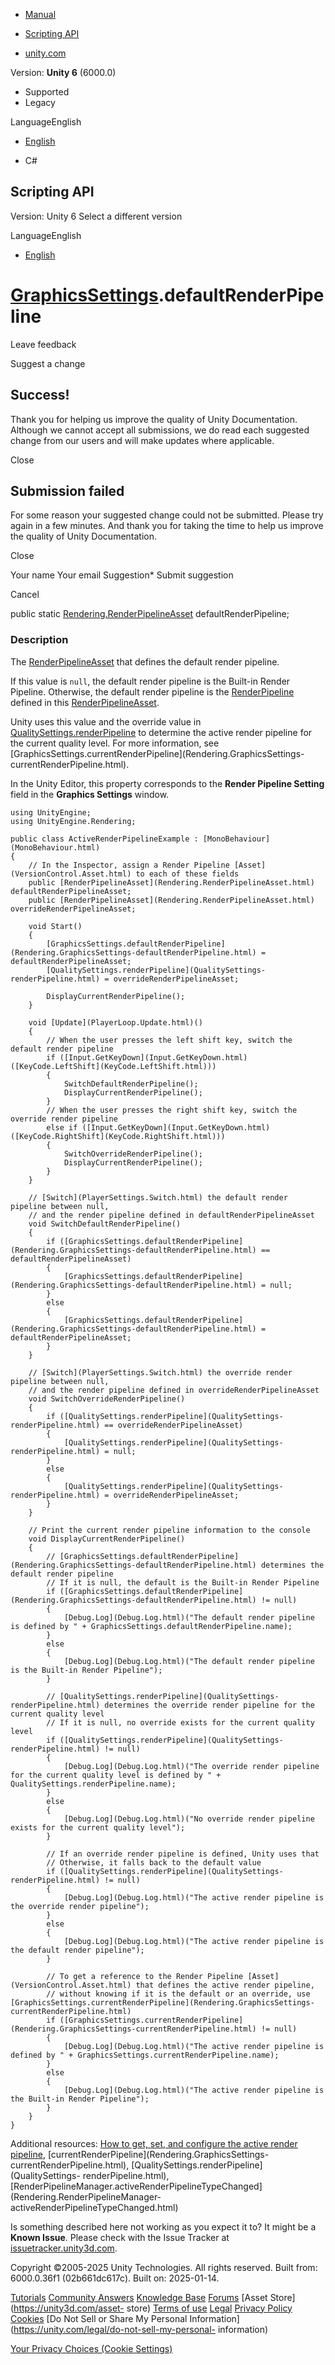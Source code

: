 [ ]()

  * [Manual](../Manual/index.html)
  * [Scripting API](../ScriptReference/index.html)

  * [unity.com](https://unity.com/)

Version: **Unity 6** (6000.0)

  * Supported
  * Legacy

LanguageEnglish

  * [English]()

  * C#

[ ](https://docs.unity3d.com)

## Scripting API

Version: Unity 6 Select a different version

LanguageEnglish

  * [English]()

#  [GraphicsSettings](Rendering.GraphicsSettings.html).defaultRenderPipeline

Leave feedback

Suggest a change

## Success!

Thank you for helping us improve the quality of Unity Documentation. Although
we cannot accept all submissions, we do read each suggested change from our
users and will make updates where applicable.

Close

## Submission failed

For some reason your suggested change could not be submitted. Please <a>try
again</a> in a few minutes. And thank you for taking the time to help us
improve the quality of Unity Documentation.

Close

Your name Your email Suggestion* Submit suggestion

Cancel

[ ]()

public static
[Rendering.RenderPipelineAsset](Rendering.RenderPipelineAsset.html)
defaultRenderPipeline;

### Description

The [RenderPipelineAsset](Rendering.RenderPipelineAsset.html) that defines the
default render pipeline.

If this value is `null`, the default render pipeline is the Built-in Render
Pipeline. Otherwise, the default render pipeline is the
[RenderPipeline](Rendering.RenderPipeline.html) defined in this
[RenderPipelineAsset](Rendering.RenderPipelineAsset.html).  
  
Unity uses this value and the override value in
[QualitySettings.renderPipeline](QualitySettings-renderPipeline.html) to
determine the active render pipeline for the current quality level. For more
information, see
[GraphicsSettings.currentRenderPipeline](Rendering.GraphicsSettings-
currentRenderPipeline.html).  
  
In the Unity Editor, this property corresponds to the **Render Pipeline
Setting** field in the **Graphics Settings** window.

    
    
    using UnityEngine;
    using UnityEngine.Rendering;  
      
    public class ActiveRenderPipelineExample : [MonoBehaviour](MonoBehaviour.html)
    {
        // In the Inspector, assign a Render Pipeline [Asset](VersionControl.Asset.html) to each of these fields
        public [RenderPipelineAsset](Rendering.RenderPipelineAsset.html) defaultRenderPipelineAsset;
        public [RenderPipelineAsset](Rendering.RenderPipelineAsset.html) overrideRenderPipelineAsset;  
      
        void Start()
        {
            [GraphicsSettings.defaultRenderPipeline](Rendering.GraphicsSettings-defaultRenderPipeline.html) = defaultRenderPipelineAsset;
            [QualitySettings.renderPipeline](QualitySettings-renderPipeline.html) = overrideRenderPipelineAsset;  
      
            DisplayCurrentRenderPipeline();
        }  
      
        void [Update](PlayerLoop.Update.html)()
        {
            // When the user presses the left shift key, switch the default render pipeline
            if ([Input.GetKeyDown](Input.GetKeyDown.html)([KeyCode.LeftShift](KeyCode.LeftShift.html)))
            {
                SwitchDefaultRenderPipeline();
                DisplayCurrentRenderPipeline();
            }
            // When the user presses the right shift key, switch the override render pipeline
            else if ([Input.GetKeyDown](Input.GetKeyDown.html)([KeyCode.RightShift](KeyCode.RightShift.html)))
            {
                SwitchOverrideRenderPipeline();
                DisplayCurrentRenderPipeline();
            }
        }  
      
        // [Switch](PlayerSettings.Switch.html) the default render pipeline between null,
        // and the render pipeline defined in defaultRenderPipelineAsset
        void SwitchDefaultRenderPipeline()
        {
            if ([GraphicsSettings.defaultRenderPipeline](Rendering.GraphicsSettings-defaultRenderPipeline.html) == defaultRenderPipelineAsset)
            {
                [GraphicsSettings.defaultRenderPipeline](Rendering.GraphicsSettings-defaultRenderPipeline.html) = null;
            }
            else
            {
                [GraphicsSettings.defaultRenderPipeline](Rendering.GraphicsSettings-defaultRenderPipeline.html) = defaultRenderPipelineAsset;
            }
        }  
      
        // [Switch](PlayerSettings.Switch.html) the override render pipeline between null,
        // and the render pipeline defined in overrideRenderPipelineAsset
        void SwitchOverrideRenderPipeline()
        {
            if ([QualitySettings.renderPipeline](QualitySettings-renderPipeline.html) == overrideRenderPipelineAsset)
            {
                [QualitySettings.renderPipeline](QualitySettings-renderPipeline.html) = null;
            }
            else
            {
                [QualitySettings.renderPipeline](QualitySettings-renderPipeline.html) = overrideRenderPipelineAsset;
            }
        }  
      
        // Print the current render pipeline information to the console
        void DisplayCurrentRenderPipeline()
        {
            // [GraphicsSettings.defaultRenderPipeline](Rendering.GraphicsSettings-defaultRenderPipeline.html) determines the default render pipeline
            // If it is null, the default is the Built-in Render Pipeline
            if ([GraphicsSettings.defaultRenderPipeline](Rendering.GraphicsSettings-defaultRenderPipeline.html) != null)
            {
                [Debug.Log](Debug.Log.html)("The default render pipeline is defined by " + GraphicsSettings.defaultRenderPipeline.name);
            }
            else
            {
                [Debug.Log](Debug.Log.html)("The default render pipeline is the Built-in Render Pipeline");
            }  
      
            // [QualitySettings.renderPipeline](QualitySettings-renderPipeline.html) determines the override render pipeline for the current quality level
            // If it is null, no override exists for the current quality level
            if ([QualitySettings.renderPipeline](QualitySettings-renderPipeline.html) != null)
            {
                [Debug.Log](Debug.Log.html)("The override render pipeline for the current quality level is defined by " + QualitySettings.renderPipeline.name);
            }
            else
            {
                [Debug.Log](Debug.Log.html)("No override render pipeline exists for the current quality level");
            }  
      
            // If an override render pipeline is defined, Unity uses that
            // Otherwise, it falls back to the default value
            if ([QualitySettings.renderPipeline](QualitySettings-renderPipeline.html) != null)
            {
                [Debug.Log](Debug.Log.html)("The active render pipeline is the override render pipeline");
            }
            else
            {
                [Debug.Log](Debug.Log.html)("The active render pipeline is the default render pipeline");
            }  
      
            // To get a reference to the Render Pipeline [Asset](VersionControl.Asset.html) that defines the active render pipeline,
            // without knowing if it is the default or an override, use [GraphicsSettings.currentRenderPipeline](Rendering.GraphicsSettings-currentRenderPipeline.html)
            if ([GraphicsSettings.currentRenderPipeline](Rendering.GraphicsSettings-currentRenderPipeline.html) != null)
            {
                [Debug.Log](Debug.Log.html)("The active render pipeline is defined by " + GraphicsSettings.currentRenderPipeline.name);
            }
            else
            {
                [Debug.Log](Debug.Log.html)("The active render pipeline is the Built-in Render Pipeline");
            }
        }
    }
    

Additional resources: [How to get, set, and configure the active render
pipeline](../Manual/srp-setting-render-pipeline-asset.html),
[currentRenderPipeline](Rendering.GraphicsSettings-
currentRenderPipeline.html), [QualitySettings.renderPipeline](QualitySettings-
renderPipeline.html),
[RenderPipelineManager.activeRenderPipelineTypeChanged](Rendering.RenderPipelineManager-
activeRenderPipelineTypeChanged.html)

Is something described here not working as you expect it to? It might be a
**Known Issue**. Please check with the Issue Tracker at
[issuetracker.unity3d.com](https://issuetracker.unity3d.com).

Copyright ©2005-2025 Unity Technologies. All rights reserved. Built from:
6000.0.36f1 (02b661dc617c). Built on: 2025-01-14.

[Tutorials](https://unity3d.com/learn) [Community
Answers](https://answers.unity3d.com) [Knowledge
Base](https://support.unity3d.com/hc/en-us)
[Forums](https://forum.unity3d.com) [Asset Store](https://unity3d.com/asset-
store) [Terms of use](https://docs.unity3d.com/Manual/TermsOfUse.html)
[Legal](https://unity.com/legal) [Privacy
Policy](https://unity.com/legal/privacy-policy)
[Cookies](https://unity.com/legal/cookie-policy) [Do Not Sell or Share My
Personal Information](https://unity.com/legal/do-not-sell-my-personal-
information)

[Your Privacy Choices (Cookie Settings)](javascript:void\(0\);)

